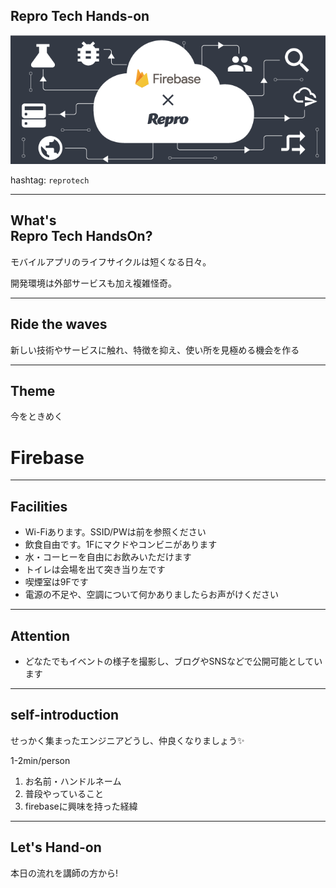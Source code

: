 ## Repro Tech Hands-on

![](/hands-on/2/images/repro-tech-hands-on-colorized.png)

hashtag: `reprotech`

---

## What's<br>Repro Tech HandsOn?

モバイルアプリのライフサイクルは短くなる日々。

開発環境は外部サービスも加え複雑怪奇。

---

## Ride the waves

新しい技術やサービスに触れ、特徴を抑え、使い所を見極める機会を作る

---

## Theme

今をときめく

# Firebase

---

## Facilities

- Wi-Fiあります。SSID/PWは前を参照ください
- 飲食自由です。1Fにマクドやコンビニがあります
- 水・コーヒーを自由にお飲みいただけます
- トイレは会場を出て突き当り左です
- 喫煙室は9Fです
- 電源の不足や、空調について何かありましたらお声がけください

---

## Attention

- どなたでもイベントの様子を撮影し、ブログやSNSなどで公開可能としています

---

## self-introduction

せっかく集まったエンジニアどうし、仲良くなりましょう✨

1-2min/person

1. お名前・ハンドルネーム
1. 普段やっていること
1. firebaseに興味を持った経緯

---

## Let's Hand-on

本日の流れを講師の方から!
